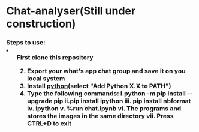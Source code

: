 # Chat-analyser(Still under construction)

<h3>Steps to use:
  <li>
    <ul> First clone this repository</ul>
    <ul>
    
  </li>

2. Export your what's app chat group and save it on you local system
3. Install [python](https://www.python.org/downloads)(select "Add Python X.X to PATH")
4. Type the following commands:
  i.python -m pip install --upgrade pip
  ii.pip install ipython
  iii. pip install nbformat
  iv. ipython
  v. %run chat.ipynb
  vi. The programs and stores the images in the same directory
  vii. Press CTRL+D to exit
 </h3>

